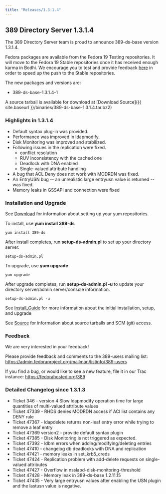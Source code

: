 ```yaml
---
title: "Releases/1.3.1.4"
---
```

389 Directory Server 1.3.1.4
----------------------------

The 389 Directory Server team is proud to announce 389-ds-base version 1.3.1.4.

Fedora packages are available from the Fedora 19 Testing repositories. It will move to the Fedora 19 Stable repositories once it has received enough karma in Bodhi. We encourage you to test and provide feedback [here](https://admin.fedoraproject.org/updates/389-ds-base-1.3.1.4-1.fc19) in order to speed up the push to the Stable repositories.

The new packages and versions are:

-   389-ds-base-1.3.1.4-1

A source tarball is available for download at [Download Source]({{ site.baseurl }}/binaries/389-ds-base-1.3.1.4.tar.bz2)

### Highlights in 1.3.1.4

-   Default syntax plug-in was provided.
-   Performance was improved in ldapmodify.
-   Disk Monitoring was improved and stabilized.
-   Following issues in the replication were fixed.
    -   conflict resolution
    -   RUV inconsistency with the cached one
    -   Deadlock with DNA enabled
    -   Single-valued attribute handling
-   A bug that ACL Deny does not work with MODRDN was fixed.
-   An EntryUSN bug -- an unrealistic large entryusn value is returned -- was fixed.
-   Memory leaks in GSSAPI and connection were fixed

### Installation and Upgrade

See [Download](../download.html) for information about setting up your yum repositories.

To install, use **yum install 389-ds**

`yum install 389-ds`

After install completes, run **setup-ds-admin.pl** to set up your directory server.

`setup-ds-admin.pl`

To upgrade, use **yum upgrade**

`yum upgrade`

After upgrade completes, run **setup-ds-admin.pl -u** to update your directory server/admin server/console information.

`setup-ds-admin.pl -u`

See [Install\_Guide](../legacy/install-guide.html) for more information about the initial installation, setup, and upgrade

See [Source](../development/source.html) for information about source tarballs and SCM (git) access.

### Feedback

We are very interested in your feedback!

Please provide feedback and comments to the 389-users mailing list: <https://admin.fedoraproject.org/mailman/listinfo/389-users>

If you find a bug, or would like to see a new feature, file it in our Trac instance: <https://fedorahosted.org/389>

### Detailed Changelog since 1.3.1.3

-   Ticket 346 - version 4 Slow ldapmodify operation time for large quantities of multi-valued attribute values
-   Ticket 47339 - RHDS denies MODRDN access if ACI list contains any DENY rule
-   Ticket 47367 - ldapdelete returns non-leaf entry error while trying to remove a leaf entry
-   Ticket 47369 version2 - provide default syntax plugin
-   Ticket 47385 - Disk Monitoring is not triggered as expected.
-   Ticket 47392 - ldbm errors when adding/modifying/deleting entries
-   Ticket 47410 - changelog db deadlocks with DNA and replication
-   Ticket 47421 - memory leaks in set\_krb5\_creds
-   Ticket 47424 - Replication problem with add-delete requests on single-valued attributes
-   Ticket 47427 - Overflow in nsslapd-disk-monitoring-threshold
-   Ticket 47428 - Memory leak in 389-ds-base 1.2.11.15
-   Ticket 47435 - Very large entryusn values after enabling the USN plugin and the lastusn value is negative.

